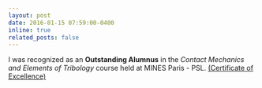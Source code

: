 ```yaml
---
layout: post
date: 2016-01-15 07:59:00-0400
inline: true
related_posts: false
---
```


I was recognized as an **Outstanding Alumnus** in the *Contact Mechanics and Elements of Tribology* course held at MINES Paris - PSL. [(Certificate of Excellence)](/assets/pdf/Diploma_CMET.pdf)